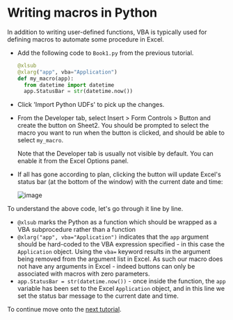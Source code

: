 # Writing macros in Python

In addition to writing user-defined functions, VBA is typically used for defining macros to automate some procedure in Excel.

* Add the following code to `Book1.py` from the previous tutorial.

    ```python
    @xlsub
    @xlarg("app", vba="Application")
    def my_macro(app):
      from datetime import datetime
      app.StatusBar = str(datetime.now())
    ```

* Click 'Import Python UDFs' to pick up the changes.

* From the Developer tab, select Insert > Form Controls > Button and create the button on Sheet2. You should be prompted to select the macro you want to run when the button is clicked, and should be able to select `my_macro`.

    Note that the Developer tab is usually not visible by default. You can enable it from the Excel Options panel.
    
* If all has gone according to plan, clicking the button will update Excel's status bar (at the bottom of the window) with the current date and time:

    ![image](https://cloud.githubusercontent.com/assets/5197585/3968943/17015b82-27bb-11e4-9ba9-b6b6026dc5d4.png)

To understand the above code, let's go through it line by line.

* `@xlsub` marks the Python as a function which should be wrapped as a VBA subprocedure rather than a function
* `@xlarg("app", vba="Application")` indicates that the `app` argument should be hard-coded to the VBA expression specified - in this case the `Application` object. Using the `vba=` keyword results in the argument being removed from the argument list in Excel. As such our macro does not have any arguments in Excel - indeed buttons can only be associated with macros with zero parameters.
* `app.StatusBar = str(datetime.now())` - once inside the function, the `app` variable has been set to the Excel `Application` object, and in this line we set the status bar message to the current date and time.

To continue move onto the [next tutorial](./Addin05.md).
